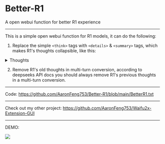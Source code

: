 # Better-R1
A open webui function for better R1 experience

---

This is a simple open webui function for R1 models, it can do the following:

1. Replace the simple `<think>` tags with `<details>` & `<summary>` tags, which makes R1's thoughts collapsible, like this:

<details>
<summary>Thoughts</summary>
Emmm.. LASAGNA...
</details>

2. Remove R1's old thoughts in multi-turn conversion, according to deepseeks API docs you should always remove R1's previous thoughts in a multi-turn conversion.

---

Code: https://github.com/AaronFeng753/Better-R1/blob/main/BetterR1.txt

---

Check out my other project: https://github.com/AaronFeng753/Waifu2x-Extension-GUI

---

DEMO:

![](https://github.com/AaronFeng753/Better-R1/blob/main/DEMO.gif?raw=true)
